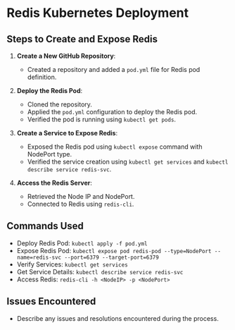 # Redis Kubernetes Deployment

## Steps to Create and Expose Redis

1. **Create a New GitHub Repository**:
   - Created a repository and added a `pod.yml` file for Redis pod definition.

2. **Deploy the Redis Pod**:
   - Cloned the repository.
   - Applied the `pod.yml` configuration to deploy the Redis pod.
   - Verified the pod is running using `kubectl get pods`.

3. **Create a Service to Expose Redis**:
   - Exposed the Redis pod using `kubectl expose` command with NodePort type.
   - Verified the service creation using `kubectl get services` and `kubectl describe service redis-svc`.

4. **Access the Redis Server**:
   - Retrieved the Node IP and NodePort.
   - Connected to Redis using `redis-cli`.

## Commands Used

- Deploy Redis Pod: `kubectl apply -f pod.yml`
- Expose Redis Pod: `kubectl expose pod redis-pod --type=NodePort --name=redis-svc --port=6379 --target-port=6379`
- Verify Services: `kubectl get services`
- Get Service Details: `kubectl describe service redis-svc`
- Access Redis: `redis-cli -h <NodeIP> -p <NodePort>`

## Issues Encountered

- Describe any issues and resolutions encountered during the process.

